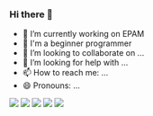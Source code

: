 ### Hi there 👋

- 🔭 I’m currently working on EPAM
- 🌱 I'm a beginner programmer
- 👯 I’m looking to collaborate on ...
- 🤔 I’m looking for help with ...
- 📫 How to reach me: ...
- 😄 Pronouns: ...



![](https://github-profile-summary-cards.vercel.app/api/cards/profile-details?username=Webzarium&theme=solarized_dark)
![](https://github-profile-summary-cards.vercel.app/api/cards/most-commit-language?username=Webzarium&theme=solarized_dark)
![](https://github-profile-summary-cards.vercel.app/api/cards/repos-per-language?username=Webzarium&theme=solarized_dark)
![](https://github-profile-summary-cards.vercel.app/api/cards/stats?username=Webzarium&theme=solarized_dark)
![](https://github-profile-summary-cards.vercel.app/api/cards/productive-time?username=Webzarium&theme=solarized_dark)

<!--
**Webzarium/Webzarium** is a ✨ _special_ ✨ repository because its `README.md` (this file) appears on your GitHub profile.

Here are some ideas to get you started:

- 🔭 I’m currently working on ...
- 🌱 I’m currently learning ...
- 👯 I’m looking to collaborate on ...
- 🤔 I’m looking for help with ...
- 💬 Ask me about ...
- 📫 How to reach me: ...
- 😄 Pronouns: ...
- ⚡ Fun fact: ...
-->
